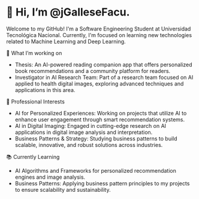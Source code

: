 
# 👋 Hi, I’m @jGalleseFacu.


Welcome to my GitHub! I'm a Software Engineering Student at Universidad Tecnológica Nacional. Currently, I'm focused on learning new technologies related to Machine Learning and Deep Learning.

🌱 What I’m working on
- Thesis: An AI-powered reading companion app that offers personalized book recommendations and a community platform for readers.
- Investigator in AI Research Team: Part of a research team focused on AI applied to health digital images, exploring advanced techniques and applications in this area.

💼 Professional Interests

- AI for Personalized Experiences: Working on projects that utilize AI to enhance user engagement through smart recommendation systems.
- AI in Digital Imaging: Engaged in cutting-edge research on AI applications in digital image analysis and interpretation.
- Business Patterns & Strategy: Studying business patterns to build scalable, innovative, and robust solutions across industries.

📚 Currently Learning
- AI Algorithms and Frameworks for personalized recommendation engines and image analysis.
- Business Patterns: Applying business pattern principles to my projects to ensure scalability and sustainability.
